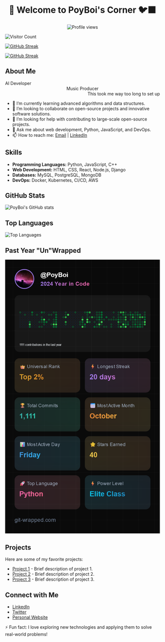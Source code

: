 <div align="center">
  <h1>👻 Welcome to PoyBoi's Corner 🐦‍⬛</h1>
</div>

<div align="center">
  <img src="https://komarev.com/ghpvc/?username=PoyBoi&color=green" alt="Profile views"/>
</div>

![Visitor Count](https://profile-counter.glitch.me/PoyBoi/count.svg)

<a href="https://git.io/streak-stats"><img src="https://github-readme-streak-stats.herokuapp.com?user=PoyBoi&theme=dark" alt="GitHub Streak" /></a>

[![GitHub Streak](https://github-readme-streak-stats.herokuapp.com?user=PoyBoi&theme=dark)](https://git.io/streak-stats)

## About Me

<div align="left">
  AI Developer
</div>

<div align="center">
  Music Producer
</div>

<div align="right">
  This took me way too long to set up
</div>


- 🌱 I’m currently learning advanced algorithms and data structures.
- 👯 I’m looking to collaborate on open-source projects and innovative software solutions.
- 🤔 I’m looking for help with contributing to large-scale open-source projects.
- 💬 Ask me about web development, Python, JavaScript, and DevOps.
- 📫 How to reach me: [Email](mailto:your-email@example.com) | [LinkedIn](https://www.linkedin.com/in/your-linkedin)

## Skills

- **Programming Languages:** Python, JavaScript, C++
- **Web Development:** HTML, CSS, React, Node.js, Django
- **Databases:** MySQL, PostgreSQL, MongoDB
- **DevOps:** Docker, Kubernetes, CI/CD, AWS

## GitHub Stats

![PoyBoi's GitHub stats](https://github-readme-stats.vercel.app/api?username=PoyBoi&show_icons=true&theme=radical)

## Top Languages

![Top Languages](https://github-readme-stats.vercel.app/api/top-langs/?username=PoyBoi&layout=compact&theme=radical)

## Past Year "Un"Wrapped

![alt text](git-wrapped-PoyBoi(1).png)

## Projects

Here are some of my favorite projects:

- [Project 1](https://github.com/PoyBoi/project1) - Brief description of project 1.
- [Project 2](https://github.com/PoyBoi/project2) - Brief description of project 2.
- [Project 3](https://github.com/PoyBoi/project3) - Brief description of project 3.

## Connect with Me

- [LinkedIn](https://www.linkedin.com/in/your-linkedin)
- [Twitter](https://twitter.com/your-twitter)
- [Personal Website](https://your-website.com)

⚡ Fun fact: I love exploring new technologies and applying them to solve real-world problems!
